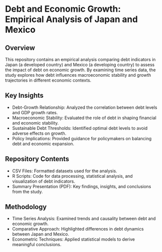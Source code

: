 # Debt and Economic Growth: Empirical Analysis of Japan and Mexico

## Overview
This repository contains an empirical analysis comparing debt indicators in Japan (a developed country) and Mexico (a developing country) to assess the impact of debt on economic growth. By examining time series data, the study explores how debt influences macroeconomic stability and growth trajectories in different economic contexts.

## Key Insights
- Debt-Growth Relationship: Analyzed the correlation between debt levels and GDP growth rates.
- Macroeconomic Stability: Evaluated the role of debt in shaping financial and economic stability.
- Sustainable Debt Thresholds: Identified optimal debt levels to avoid adverse effects on growth.
- Policy Implications: Provided guidance for policymakers on balancing debt and economic expansion.

## Repository Contents
- CSV Files: Formatted datasets used for the analysis.
- R Scripts: Code for data processing, statistical analysis, and visualization of debt indicators.
- Summary Presentation (PDF): Key findings, insights, and conclusions from the study.

## Methodology
- Time Series Analysis: Examined trends and causality between debt and economic growth.
- Comparative Approach: Highlighted differences in debt dynamics between Japan and Mexico.
- Econometric Techniques: Applied statistical models to derive meaningful conclusions.

